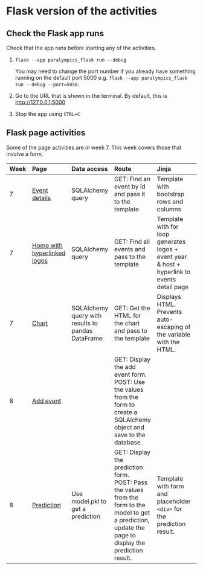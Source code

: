 # Flask version of the activities

## Check the Flask app runs

Check that the app runs before starting any of the activities.

1. `flask --app paralympics_flask run --debug`

   You may need to change the port number if you already have something running on the default port 5000
   e.g. `flask --app paralympics_flask run --debug --port=5050`.
2. Go to the URL that is shown in the terminal. By default, this is http://127.0.0.1:5000
3. Stop the app using `CTRL+C`

## Flask page activities

Some of the page activities are in week 7. This week covers those that involve a form. 

| Week | Page                                                                                                                  | Data access                                       | Route                                                                                                                                                        | Jinja                                                                                        | Form                                                              | Other                                                        |
|:-----|:----------------------------------------------------------------------------------------------------------------------|:--------------------------------------------------|:-------------------------------------------------------------------------------------------------------------------------------------------------------------|:---------------------------------------------------------------------------------------------|:------------------------------------------------------------------|:-------------------------------------------------------------|
| 7    | [Event details](https://github.com/nicholsons/comp0034-wk7/blob/master/activities/flask-1-event-page.md)              | SQLAlchemy query                                  | GET: Find an event by id and pass it to the template                                                                                                         | Template with bootstrap rows and columns                                                     |                                                                   |                                                              |
| 7    | [Home with hyperlinked logos](https://github.com/nicholsons/comp0034-wk7/blob/master/activities/flask-2-home-page.md) | SQLAlchemy query                                  | GET: Find all events and pass to the template                                                                                                                | Template with for loop generates logos + event year & host + hyperlink to events detail page |                                                                   | Access image files from /static<br>Dynamically generate URL. |
| 7    | [Chart](https://github.com/nicholsons/comp0034-wk7/blob/master/activities/flask-3-chart-page.md)                      | SQLAlchemy query with results to pandas DataFrame | GET: Get the HTML for the chart and pass to the template                                                                                                     | Displays HTML. Prevents auto-escaping of the variable with the HTML.                         |                                                                   |                                                              |
| 8    | [Add event](../activities/flask-1-add-event-page.md)                                                                  |                                                   | GET: Display the add event form.<br>POST: Use the values from the form to create a SQLAlchemy object and save to the database.                               |                                                                                              | Form to add fields for a new event. Validation. Form field macro. |                                                              |
| 8    | [Prediction](../activities/flask-2-prediction.md)                                                                     | Use model.pkl to get a prediction                 | GET: Display the prediction form.<br>POST: Pass the values from the form to the model to get a prediction, update the page to display the prediction result. | Template with form and placeholder `<div>` for the prediction result.                        | Form to enter values for prediction. Validation. Default values.  | Create pickled ML model.                                     |
